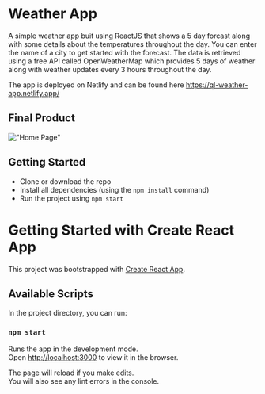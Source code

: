 # Weather App

A simple weather app buit using ReactJS that shows a 5 day forcast along with some details about the temperatures throughout the day. You can enter the name of a city to get started with the forecast. The data is retrieved using a free API called OpenWeatherMap which provides 5 days of weather along with weather updates every 3 hours throughout the day.

The app is deployed on Netlify and can be found here https://ql-weather-app.netlify.app/

## Final Product

!["Home Page"](#https://github.com/QuintonEL/weather-forecast-app/blob/main/docs/home-page.png?raw=true)


## Getting Started

- Clone or download the repo
- Install all dependencies (using the `npm install` command)
- Run the project using `npm start`


# Getting Started with Create React App

This project was bootstrapped with [Create React App](https://github.com/facebook/create-react-app).

## Available Scripts

In the project directory, you can run:

### `npm start`

Runs the app in the development mode.\
Open [http://localhost:3000](http://localhost:3000) to view it in the browser.

The page will reload if you make edits.\
You will also see any lint errors in the console.

